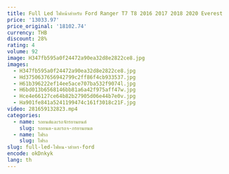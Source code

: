 ```yaml
---
title: Full Led ไฟหน้าสำหรับ Ford Ranger T7 T8 2016 2017 2018 2020 Everest LED สำหรับ Ford Pick Up ไฟหน้ารถอุปกรณ์เสริม
price: '13033.97'
price_original: '18102.74'
currency: THB
discount: 28%
rating: 4
volume: 92
image: H347fb595a0f24472a90ea32d8e2822ce8.jpg
images:
  - H347fb595a0f24472a90ea32d8e2822ce8.jpg
  - Hd3750637656942799c2ff86f4cb933537.jpg
  - H61b396222ef14ee5ace707ba532f9074l.jpg
  - H6bd013b6568146bb81a6a42f975aff47w.jpg
  - Hce4e66127ce64b82b27905d06e44b7e0v.jpg
  - Ha901fe841a5241199474c161f3018c21F.jpg
video: 281659132823.mp4
categories:
  - name: รถยนต์และรถจักรยานยนต์
    slug: รถยนต-และรถจ-กรยานยนต
  - name: ไฟรถ
    slug: ไฟรถ
slug: full-led-ไฟหน-าสำหร-ford
encode: okDnkyk
lang: th
---
```

  